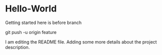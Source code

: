# Hello-World
Getting started
here is before branch

git push -u origin feature

I am editing the README file. Adding some more details about the project description.
